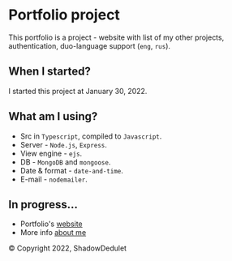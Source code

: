 # Portfolio project

This portfolio is a project - website with list of my other projects, authentication, duo-language support (`eng`, `rus`).

## When I started?

I started this project at January 30, 2022.

## What am I using?

-   Src in `Typescript`, compiled to `Javascript`.
-   Server - `Node.js`, `Express`.
-   View engine - `ejs`.
-   DB - `MongoDB` and `mongoose`.
-   Date & format - `date-and-time`.
-   E-mail - `nodemailer`.

## In progress...

-   Portfolio's [website](http://shadowdedulet.com/)
-   More info [about me](http://shadowdedulet.com/about/)

&copy; Copyright 2022, ShadowDedulet
